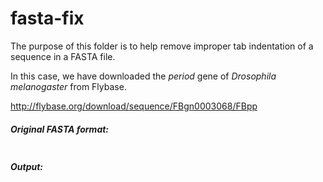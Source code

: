 # fasta-fix
The purpose of this folder is to help remove improper tab indentation of a sequence in a FASTA file. 

In this case, we have downloaded the <i>period</i> gene of <i>Drosophila melanogaster </i> from Flybase. 

http://flybase.org/download/sequence/FBgn0003068/FBpp

##### Original FASTA format: 

<img src=""> 


##### Output: 

